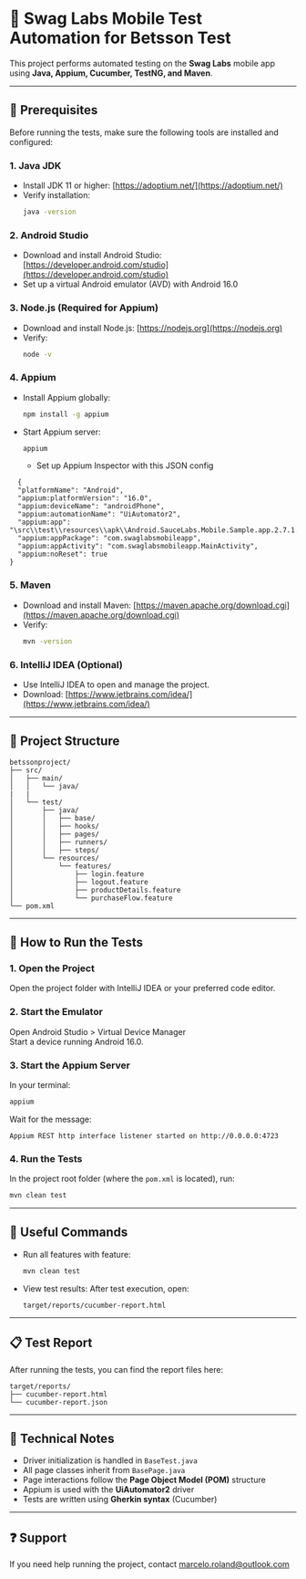 
# 📱 Swag Labs Mobile Test Automation for Betsson Test

This project performs automated testing on the **Swag Labs** mobile app using **Java, Appium, Cucumber, TestNG, and Maven**.

---

## 🔧 Prerequisites

Before running the tests, make sure the following tools are installed and configured:

### 1. Java JDK
- Install JDK 11 or higher: [https://adoptium.net/](https://adoptium.net/)
- Verify installation:
  ```bash
  java -version
  ```

### 2. Android Studio
- Download and install Android Studio: [https://developer.android.com/studio](https://developer.android.com/studio)
- Set up a virtual Android emulator (AVD) with Android 16.0


### 3. Node.js (Required for Appium)
- Download and install Node.js: [https://nodejs.org](https://nodejs.org)
- Verify:
  ```bash
  node -v
  ```

### 4. Appium
- Install Appium globally:
  ```bash
  npm install -g appium
  ```
- Start Appium server:
  ```bash
  appium
  ```

  - Set up Appium Inspector with this JSON config
```
  {
  "platformName": "Android",
  "appium:platformVersion": "16.0",
  "appium:deviceName": "androidPhone",
  "appium:automationName": "UiAutomator2",
  "appium:app": "\src\\test\\resources\\apk\\Android.SauceLabs.Mobile.Sample.app.2.7.1.apk",
  "appium:appPackage": "com.swaglabsmobileapp",
  "appium:appActivity": "com.swaglabsmobileapp.MainActivity",
  "appium:noReset": true
}
```

### 5. Maven
- Download and install Maven: [https://maven.apache.org/download.cgi](https://maven.apache.org/download.cgi)
- Verify:
  ```bash
  mvn -version
  ```

### 6. IntelliJ IDEA (Optional)
- Use IntelliJ IDEA to open and manage the project.
- Download: [https://www.jetbrains.com/idea/](https://www.jetbrains.com/idea/)

---

## 📁 Project Structure

```
betssonproject/
├── src/
│   ├── main/
│   │   └── java/
|   |
│   └── test/
│       ├── java/
│       │   ├── base/
│       │   ├── hooks/
│       │   ├── pages/
│       │   ├── runners/
│       │   ├── steps/
│       └── resources/
│           └── features/
│               ├── login.feature
│               ├── logout.feature
│               ├── productDetails.feature
│               └── purchaseFlow.feature
└── pom.xml
```

---

## 🚀 How to Run the Tests

### 1. Open the Project
Open the project folder with IntelliJ IDEA or your preferred code editor.

### 2. Start the Emulator
Open Android Studio > Virtual Device Manager  
Start a device running Android 16.0.

### 3. Start the Appium Server
In your terminal:
```bash
appium
```

Wait for the message:
```
Appium REST http interface listener started on http://0.0.0.0:4723
```

### 4. Run the Tests
In the project root folder (where the `pom.xml` is located), run:
```bash
mvn clean test
```

---

## 🧪 Useful Commands

- Run all features with feature:
  ```bash
  mvn clean test
  ```

- View test results:
  After test execution, open:
  ```
  target/reports/cucumber-report.html
  ```

---

## 📋 Test Report

After running the tests, you can find the report files here:

```
target/reports/
├── cucumber-report.html
└── cucumber-report.json
```

---

## 📌 Technical Notes

- Driver initialization is handled in `BaseTest.java`
- All page classes inherit from `BasePage.java`
- Page interactions follow the **Page Object Model (POM)** structure
- Appium is used with the **UiAutomator2** driver
- Tests are written using **Gherkin syntax** (Cucumber)

---

## ❓ Support

If you need help running the project, contact marcelo.roland@outlook.com
